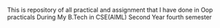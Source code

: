 This is repository of all practical and assignment that I have done in Oop practicals 
During My B.Tech in CSE(AIML) Second Year fourth semester 

